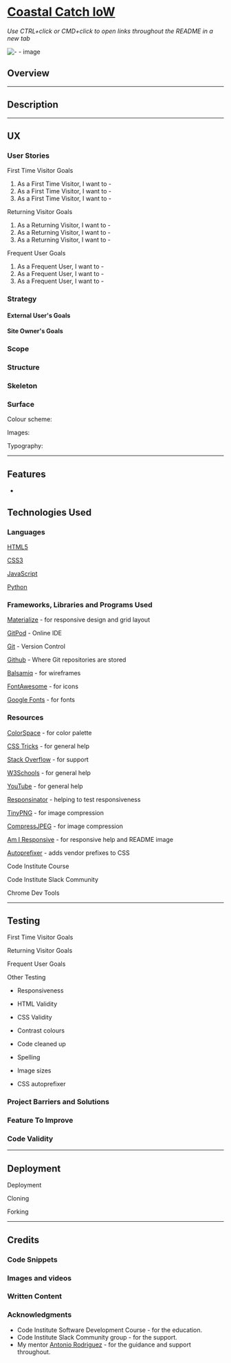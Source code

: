 # [**Coastal Catch IoW**]()

_Use CTRL+click or CMD+click to open links throughout the README in a new tab_

![-](-) - image

## Overview




---

## Description



---

## UX

### User Stories

First Time Visitor Goals

1. As a First Time Visitor, I want to - 
2. As a First Time Visitor, I want to - 
3. As a First Time Visitor, I want to - 

Returning Visitor Goals

1. As a Returning Visitor, I want to - 
2. As a Returning Visitor, I want to - 
3. As a Returning Visitor, I want to - 

Frequent User Goals

1. As a Frequent User, I want to - 
2. As a Frequent User, I want to - 
3. As a Frequent User, I want to -

### **Strategy**

#### External User's Goals



#### Site Owner's Goals



### **Scope**



### **Structure**



### **Skeleton**





### **Surface**

Colour scheme:



Images:



Typography:

---

## Features

-

## Technologies Used

### Languages

[HTML5](https://en.wikipedia.org/wiki/HTML5)

[CSS3](https://en.wikipedia.org/wiki/CSS)

[JavaScript](https://en.wikipedia.org/wiki/JavaScript)

[Python](https://en.wikipedia.org/wiki/Python_(programming_language))

### Frameworks, Libraries and Programs Used

[Materialize](https://materializecss.com/) - for responsive design and grid layout

[GitPod](https://www.gitpod.io/) - Online IDE

[Git](https://git-scm.com/) - Version Control

[Github](https://github.com/) - Where Git repositories are stored

[Balsamiq](https://balsamiq.com/) - for wireframes

[FontAwesome](https://fontawesome.com/) - for icons

[Google Fonts](https://fonts.google.com/) - for fonts

### Resources

[ColorSpace](https://mycolor.space/) - for color palette

[CSS Tricks](https://css-tricks.com/) - for general help

[Stack Overflow](https://stackoverflow.com/) - for support

[W3Schools](https://www.w3schools.com/) - for general help

[YouTube](https://youtube.com) - for general help

[Responsinator](http://www.responsinator.com/) - helping to test responsiveness

[TinyPNG](https://tinypng.com/) - for image compression

[CompressJPEG](https://compressjpeg.com/) - for image compression

[Am I Responsive](http://ami.responsivedesign.is/) - for responsive help and README image

[Autoprefixer](https://autoprefixer.github.io/) - adds vendor prefixes to CSS

Code Institute Course

Code Institute Slack Community

Chrome Dev Tools

---

## Testing

First Time Visitor Goals

Returning Visitor Goals

Frequent User Goals

Other Testing

- Responsiveness

- HTML Validity

- CSS Validity

- Contrast colours

- Code cleaned up

- Spelling

- Image sizes

- CSS autoprefixer

### Project Barriers and Solutions

### Feature To Improve

### Code Validity

---

## Deployment

Deployment


Cloning


Forking


---

## Credits

### Code Snippets

### Images and videos

### Written Content

### Acknowledgments

- Code Institute Software Development Course - for the education.
- Code Institute Slack Community group - for the support.
- My mentor [Antonio Rodriguez](https://github.com/AkaAnto) - for the guidance and support throughout.
